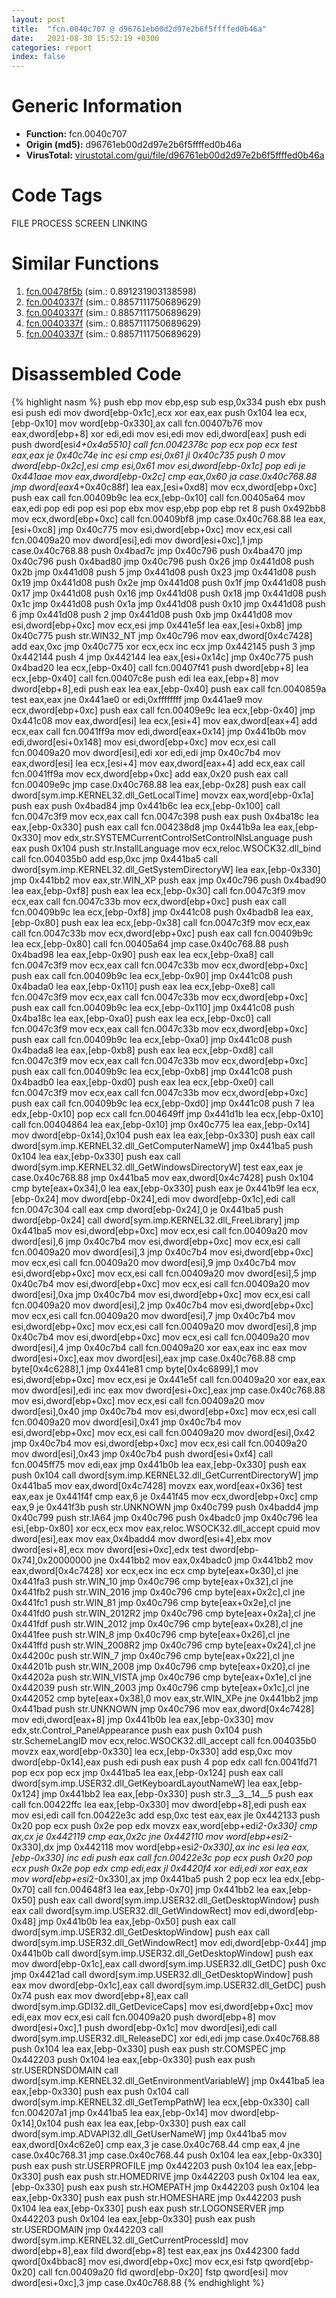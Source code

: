 ```yaml
---
layout: post
title:  "fcn.0040c707 @ d96761eb00d2d97e2b6f5ffffed0b46a"
date:   2021-08-30 15:52:19 +0300
categories: report
index: false
---
```


# Generic Information
- **Function:** fcn.0040c707
- **Origin (md5):** d96761eb00d2d97e2b6f5ffffed0b46a
- **VirusTotal:** [virustotal.com/gui/file/d96761eb00d2d97e2b6f5ffffed0b46a][virustotal_ref]

# Code Tags
<span class="tag" id="FILE">FILE</span>
<span class="tag" id="PROCESS">PROCESS</span>
<span class="tag" id="SCREEN">SCREEN</span>
<span class="tag" id="LINKING">LINKING</span>


# Similar Functions

1. [fcn.00478f5b][similar_1_ref] (sim.: 0.891231903138598)
2. [fcn.0040337f][similar_2_ref] (sim.: 0.8857111750689629)
3. [fcn.0040337f][similar_3_ref] (sim.: 0.8857111750689629)
4. [fcn.0040337f][similar_4_ref] (sim.: 0.8857111750689629)
5. [fcn.0040337f][similar_5_ref] (sim.: 0.8857111750689629)


# Disassembled Code

{% highlight nasm %}
push ebp
mov ebp,esp
sub esp,0x334
push ebx
push esi
push edi
mov dword[ebp-0x1c],ecx
xor eax,eax
push 0x104
lea ecx,[ebp-0x10]
mov word[ebp-0x330],ax
call fcn.00407b76
mov eax,dword[ebp+8]
xor edi,edi
mov esi,edi
mov edi,dword[eax]
push edi
push dword[esi*4+0x4a5510]
call fcn.0042378c
pop ecx
pop ecx
test eax,eax
je 0x40c74e
inc esi
cmp esi,0x61
jl 0x40c735
push 0
mov dword[ebp-0x2c],esi
cmp esi,0x61
mov esi,dword[ebp-0x1c]
pop edi
je 0x441aae
mov eax,dword[ebp-0x2c]
cmp eax,0x60
ja case.0x40c768.88
jmp dword[eax*4+0x40c88f]
lea eax,[esi+0xd8]
mov ecx,dword[ebp+0xc]
push eax
call fcn.00409b9c
lea ecx,[ebp-0x10]
call fcn.00405a64
mov eax,edi
pop edi
pop esi
pop ebx
mov esp,ebp
pop ebp
ret 8
push 0x492bb8
mov ecx,dword[ebp+0xc]
call fcn.00409bf8
jmp case.0x40c768.88
lea eax,[esi+0xc8]
jmp 0x40c775
mov esi,dword[ebp+0xc]
mov ecx,esi
call fcn.00409a20
mov dword[esi],edi
mov dword[esi+0xc],1
jmp case.0x40c768.88
push 0x4bad7c
jmp 0x40c796
push 0x4ba470
jmp 0x40c796
push 0x4bad80
jmp 0x40c796
push 0x26
jmp 0x441d08
push 0x2b
jmp 0x441d08
push 5
jmp 0x441d08
push 0x23
jmp 0x441d08
push 0x19
jmp 0x441d08
push 0x2e
jmp 0x441d08
push 0x1f
jmp 0x441d08
push 0x17
jmp 0x441d08
push 0x16
jmp 0x441d08
push 0x18
jmp 0x441d08
push 0x1c
jmp 0x441d08
push 0x1a
jmp 0x441d08
push 0x10
jmp 0x441d08
push 6
jmp 0x441d08
push 2
jmp 0x441d08
push 0xb
jmp 0x441d08
mov esi,dword[ebp+0xc]
mov ecx,esi
jmp 0x441e5f
lea eax,[esi+0xb8]
jmp 0x40c775
push str.WIN32_NT
jmp 0x40c796
mov eax,dword[0x4c7428]
add eax,0xc
jmp 0x40c775
xor ecx,ecx
inc ecx
jmp 0x442145
push 3
jmp 0x442144
push 4
jmp 0x442144
lea eax,[esi+0x14c]
jmp 0x40c775
push 0x4bad20
lea ecx,[ebp-0x40]
call fcn.00407f41
push dword[ebp+8]
lea ecx,[ebp-0x40]
call fcn.00407c8e
push edi
lea eax,[ebp+8]
mov dword[ebp+8],edi
push eax
lea eax,[ebp-0x40]
push eax
call fcn.0040859a
test eax,eax
jne 0x441ae0
or edi,0xffffffff
jmp 0x441ae9
mov ecx,dword[ebp+0xc]
push eax
call fcn.00409e9c
lea ecx,[ebp-0x40]
jmp 0x441c08
mov eax,dword[esi]
lea ecx,[esi+4]
mov eax,dword[eax+4]
add ecx,eax
call fcn.0041ff9a
mov edi,dword[eax+0x14]
jmp 0x441b0b
mov edi,dword[esi+0x148]
mov esi,dword[ebp+0xc]
mov ecx,esi
call fcn.00409a20
mov dword[esi],edi
xor edi,edi
jmp 0x40c7b4
mov eax,dword[esi]
lea ecx,[esi+4]
mov eax,dword[eax+4]
add ecx,eax
call fcn.0041ff9a
mov ecx,dword[ebp+0xc]
add eax,0x20
push eax
call fcn.00409e9c
jmp case.0x40c768.88
lea eax,[ebp-0x28]
push eax
call dword[sym.imp.KERNEL32.dll_GetLocalTime]
movzx eax,word[ebp-0x1a]
push eax
push 0x4bad84
jmp 0x441b6c
lea ecx,[ebp-0x100]
call fcn.0047c3f9
mov ecx,eax
call fcn.0047c398
push eax
push 0x4ba18c
lea eax,[ebp-0x330]
push eax
call fcn.004238d8
jmp 0x441b9a
lea eax,[ebp-0x330]
mov edx,str.SYSTEMCurrentControlSetControlNlsLanguage
push eax
push 0x104
push str.InstallLanguage
mov ecx,reloc.WSOCK32.dll_bind
call fcn.004035b0
add esp,0xc
jmp 0x441ba5
call dword[sym.imp.KERNEL32.dll_GetSystemDirectoryW]
lea eax,[ebp-0x330]
jmp 0x441bb2
mov eax,str.WIN_XP
push eax
jmp 0x40c796
push 0x4bad90
lea eax,[ebp-0xf8]
push eax
lea ecx,[ebp-0x30]
call fcn.0047c3f9
mov ecx,eax
call fcn.0047c33b
mov ecx,dword[ebp+0xc]
push eax
call fcn.00409b9c
lea ecx,[ebp-0xf8]
jmp 0x441c08
push 0x4badb8
lea eax,[ebp-0x80]
push eax
lea ecx,[ebp-0x38]
call fcn.0047c3f9
mov ecx,eax
call fcn.0047c33b
mov ecx,dword[ebp+0xc]
push eax
call fcn.00409b9c
lea ecx,[ebp-0x80]
call fcn.00405a64
jmp case.0x40c768.88
push 0x4bad98
lea eax,[ebp-0x90]
push eax
lea ecx,[ebp-0xa8]
call fcn.0047c3f9
mov ecx,eax
call fcn.0047c33b
mov ecx,dword[ebp+0xc]
push eax
call fcn.00409b9c
lea ecx,[ebp-0x90]
jmp 0x441c08
push 0x4bada0
lea eax,[ebp-0x110]
push eax
lea ecx,[ebp-0xe8]
call fcn.0047c3f9
mov ecx,eax
call fcn.0047c33b
mov ecx,dword[ebp+0xc]
push eax
call fcn.00409b9c
lea ecx,[ebp-0x110]
jmp 0x441c08
push 0x4ba18c
lea eax,[ebp-0xa0]
push eax
lea ecx,[ebp-0xc0]
call fcn.0047c3f9
mov ecx,eax
call fcn.0047c33b
mov ecx,dword[ebp+0xc]
push eax
call fcn.00409b9c
lea ecx,[ebp-0xa0]
jmp 0x441c08
push 0x4bada8
lea eax,[ebp-0xb8]
push eax
lea ecx,[ebp-0xd8]
call fcn.0047c3f9
mov ecx,eax
call fcn.0047c33b
mov ecx,dword[ebp+0xc]
push eax
call fcn.00409b9c
lea ecx,[ebp-0xb8]
jmp 0x441c08
push 0x4badb0
lea eax,[ebp-0xd0]
push eax
lea ecx,[ebp-0xe0]
call fcn.0047c3f9
mov ecx,eax
call fcn.0047c33b
mov ecx,dword[ebp+0xc]
push eax
call fcn.00409b9c
lea ecx,[ebp-0xd0]
jmp 0x441c08
push 7
lea edx,[ebp-0x10]
pop ecx
call fcn.004649ff
jmp 0x441d1b
lea ecx,[ebp-0x10]
call fcn.00404864
lea eax,[ebp-0x10]
jmp 0x40c775
lea eax,[ebp-0x14]
mov dword[ebp-0x14],0x104
push eax
lea eax,[ebp-0x330]
push eax
call dword[sym.imp.KERNEL32.dll_GetComputerNameW]
jmp 0x441ba5
push 0x104
lea eax,[ebp-0x330]
push eax
call dword[sym.imp.KERNEL32.dll_GetWindowsDirectoryW]
test eax,eax
je case.0x40c768.88
jmp 0x441ba5
mov eax,dword[0x4c7428]
push 0x104
cmp byte[eax+0x34],0
lea eax,[ebp-0x330]
push eax
je 0x441b9f
lea ecx,[ebp-0x24]
mov dword[ebp-0x24],edi
mov dword[ebp-0x1c],edi
call fcn.0047c304
call eax
cmp dword[ebp-0x24],0
je 0x441ba5
push dword[ebp-0x24]
call dword[sym.imp.KERNEL32.dll_FreeLibrary]
jmp 0x441ba5
mov esi,dword[ebp+0xc]
mov ecx,esi
call fcn.00409a20
mov dword[esi],6
jmp 0x40c7b4
mov esi,dword[ebp+0xc]
mov ecx,esi
call fcn.00409a20
mov dword[esi],3
jmp 0x40c7b4
mov esi,dword[ebp+0xc]
mov ecx,esi
call fcn.00409a20
mov dword[esi],9
jmp 0x40c7b4
mov esi,dword[ebp+0xc]
mov ecx,esi
call fcn.00409a20
mov dword[esi],5
jmp 0x40c7b4
mov esi,dword[ebp+0xc]
mov ecx,esi
call fcn.00409a20
mov dword[esi],0xa
jmp 0x40c7b4
mov esi,dword[ebp+0xc]
mov ecx,esi
call fcn.00409a20
mov dword[esi],2
jmp 0x40c7b4
mov esi,dword[ebp+0xc]
mov ecx,esi
call fcn.00409a20
mov dword[esi],7
jmp 0x40c7b4
mov esi,dword[ebp+0xc]
mov ecx,esi
call fcn.00409a20
mov dword[esi],8
jmp 0x40c7b4
mov esi,dword[ebp+0xc]
mov ecx,esi
call fcn.00409a20
mov dword[esi],4
jmp 0x40c7b4
call fcn.00409a20
xor eax,eax
inc eax
mov dword[esi+0xc],eax
mov dword[esi],eax
jmp case.0x40c768.88
cmp byte[0x4c6288],1
jmp 0x441e81
cmp byte[0x4c6899],1
mov esi,dword[ebp+0xc]
mov ecx,esi
je 0x441e5f
call fcn.00409a20
xor eax,eax
mov dword[esi],edi
inc eax
mov dword[esi+0xc],eax
jmp case.0x40c768.88
mov esi,dword[ebp+0xc]
mov ecx,esi
call fcn.00409a20
mov dword[esi],0x40
jmp 0x40c7b4
mov esi,dword[ebp+0xc]
mov ecx,esi
call fcn.00409a20
mov dword[esi],0x41
jmp 0x40c7b4
mov esi,dword[ebp+0xc]
mov ecx,esi
call fcn.00409a20
mov dword[esi],0x42
jmp 0x40c7b4
mov esi,dword[ebp+0xc]
mov ecx,esi
call fcn.00409a20
mov dword[esi],0x43
jmp 0x40c7b4
push dword[esi+0xf4]
call fcn.0045ff75
mov edi,eax
jmp 0x441b0b
lea eax,[ebp-0x330]
push eax
push 0x104
call dword[sym.imp.KERNEL32.dll_GetCurrentDirectoryW]
jmp 0x441ba5
mov eax,dword[0x4c7428]
movzx eax,word[eax+0x36]
test eax,eax
je 0x441f4f
cmp eax,6
je 0x441f45
mov ecx,dword[ebp+0xc]
cmp eax,9
je 0x441f3b
push str.UNKNOWN
jmp 0x40c799
push 0x4badd4
jmp 0x40c799
push str.IA64
jmp 0x40c796
push 0x4badc0
jmp 0x40c796
lea esi,[ebp-0x80]
xor ecx,ecx
mov eax,reloc.WSOCK32.dll_accept
cpuid
mov dword[esi],eax
mov eax,0x4badd4
mov dword[esi+4],ebx
mov dword[esi+8],ecx
mov dword[esi+0xc],edx
test dword[ebp-0x74],0x20000000
jne 0x441bb2
mov eax,0x4badc0
jmp 0x441bb2
mov eax,dword[0x4c7428]
xor ecx,ecx
inc ecx
cmp byte[eax+0x30],cl
jne 0x441fa3
push str.WIN_10
jmp 0x40c796
cmp byte[eax+0x32],cl
jne 0x441fb2
push str.WIN_2016
jmp 0x40c796
cmp byte[eax+0x2c],cl
jne 0x441fc1
push str.WIN_81
jmp 0x40c796
cmp byte[eax+0x2e],cl
jne 0x441fd0
push str.WIN_2012R2
jmp 0x40c796
cmp byte[eax+0x2a],cl
jne 0x441fdf
push str.WIN_2012
jmp 0x40c796
cmp byte[eax+0x28],cl
jne 0x441fee
push str.WIN_8
jmp 0x40c796
cmp byte[eax+0x26],cl
jne 0x441ffd
push str.WIN_2008R2
jmp 0x40c796
cmp byte[eax+0x24],cl
jne 0x44200c
push str.WIN_7
jmp 0x40c796
cmp byte[eax+0x22],cl
jne 0x44201b
push str.WIN_2008
jmp 0x40c796
cmp byte[eax+0x20],cl
jne 0x44202a
push str.WIN_VISTA
jmp 0x40c796
cmp byte[eax+0x1e],cl
jne 0x442039
push str.WIN_2003
jmp 0x40c796
cmp byte[eax+0x1c],cl
jne 0x442052
cmp byte[eax+0x38],0
mov eax,str.WIN_XPe
jne 0x441bb2
jmp 0x441bad
push str.UNKNOWN
jmp 0x40c796
mov eax,dword[0x4c7428]
mov edi,dword[eax+8]
jmp 0x441b0b
lea eax,[ebp-0x330]
mov edx,str.Control_PanelAppearance
push eax
push 0x104
push str.SchemeLangID
mov ecx,reloc.WSOCK32.dll_accept
call fcn.004035b0
movzx eax,word[ebp-0x330]
lea ecx,[ebp-0x330]
add esp,0xc
mov dword[ebp-0x14],eax
push edi
push eax
push 4
pop edx
call fcn.0041fd71
pop ecx
pop ecx
jmp 0x441ba5
lea eax,[ebp-0x124]
push eax
call dword[sym.imp.USER32.dll_GetKeyboardLayoutNameW]
lea eax,[ebp-0x124]
jmp 0x441bb2
lea eax,[ebp-0x330]
push str.3__3__14__5
push eax
call fcn.00422ffc
lea eax,[ebp-0x330]
mov dword[ebp+8],edi
push eax
mov esi,edi
call fcn.00422e3c
add esp,0xc
test eax,eax
jle 0x442133
push 0x20
pop ecx
push 0x2e
pop edx
movzx eax,word[ebp+edi*2-0x330]
cmp ax,cx
je 0x442119
cmp eax,0x2c
jne 0x442110
mov word[ebp+esi*2-0x330],dx
jmp 0x442118
mov word[ebp+esi*2-0x330],ax
inc esi
lea eax,[ebp-0x330]
inc edi
push eax
call fcn.00422e3c
pop ecx
push 0x20
pop ecx
push 0x2e
pop edx
cmp edi,eax
jl 0x4420f4
xor edi,edi
xor eax,eax
mov word[ebp+esi*2-0x330],ax
jmp 0x441ba5
push 2
pop ecx
lea edx,[ebp-0x70]
call fcn.004648f3
lea eax,[ebp-0x70]
jmp 0x441bb2
lea eax,[ebp-0x50]
push eax
call dword[sym.imp.USER32.dll_GetDesktopWindow]
push eax
call dword[sym.imp.USER32.dll_GetWindowRect]
mov edi,dword[ebp-0x48]
jmp 0x441b0b
lea eax,[ebp-0x50]
push eax
call dword[sym.imp.USER32.dll_GetDesktopWindow]
push eax
call dword[sym.imp.USER32.dll_GetWindowRect]
mov edi,dword[ebp-0x44]
jmp 0x441b0b
call dword[sym.imp.USER32.dll_GetDesktopWindow]
push eax
mov dword[ebp-0x1c],eax
call dword[sym.imp.USER32.dll_GetDC]
push 0xc
jmp 0x4421ad
call dword[sym.imp.USER32.dll_GetDesktopWindow]
push eax
mov dword[ebp-0x1c],eax
call dword[sym.imp.USER32.dll_GetDC]
push 0x74
push eax
mov dword[ebp+8],eax
call dword[sym.imp.GDI32.dll_GetDeviceCaps]
mov esi,dword[ebp+0xc]
mov edi,eax
mov ecx,esi
call fcn.00409a20
push dword[ebp+8]
mov dword[esi+0xc],1
push dword[ebp-0x1c]
mov dword[esi],edi
call dword[sym.imp.USER32.dll_ReleaseDC]
xor edi,edi
jmp case.0x40c768.88
push 0x104
lea eax,[ebp-0x330]
push eax
push str.COMSPEC
jmp 0x442203
push 0x104
lea eax,[ebp-0x330]
push eax
push str.USERDNSDOMAIN
call dword[sym.imp.KERNEL32.dll_GetEnvironmentVariableW]
jmp 0x441ba5
lea eax,[ebp-0x330]
push eax
push 0x104
call dword[sym.imp.KERNEL32.dll_GetTempPathW]
lea ecx,[ebp-0x330]
call fcn.004207a1
jmp 0x441ba5
lea eax,[ebp-0x14]
mov dword[ebp-0x14],0x104
push eax
lea eax,[ebp-0x330]
push eax
call dword[sym.imp.ADVAPI32.dll_GetUserNameW]
jmp 0x441ba5
mov eax,dword[0x4c62e0]
cmp eax,3
je case.0x40c768.44
cmp eax,4
jne case.0x40c768.31
jmp case.0x40c768.44
push 0x104
lea eax,[ebp-0x330]
push eax
push str.USERPROFILE
jmp 0x442203
push 0x104
lea eax,[ebp-0x330]
push eax
push str.HOMEDRIVE
jmp 0x442203
push 0x104
lea eax,[ebp-0x330]
push eax
push str.HOMEPATH
jmp 0x442203
push 0x104
lea eax,[ebp-0x330]
push eax
push str.HOMESHARE
jmp 0x442203
push 0x104
lea eax,[ebp-0x330]
push eax
push str.LOGONSERVER
jmp 0x442203
push 0x104
lea eax,[ebp-0x330]
push eax
push str.USERDOMAIN
jmp 0x442203
call dword[sym.imp.KERNEL32.dll_GetCurrentProcessId]
mov dword[ebp+8],eax
fild dword[ebp+8]
test eax,eax
jns 0x442300
fadd qword[0x4bbac8]
mov esi,dword[ebp+0xc]
mov ecx,esi
fstp qword[ebp-0x20]
call fcn.00409a20
fld qword[ebp-0x20]
fstp qword[esi]
mov dword[esi+0xc],3
jmp case.0x40c768.88
{% endhighlight %}


[similar_1_ref]: /report/fcn.00478f5b@d96761eb00d2d97e2b6f5ffffed0b46a
[similar_2_ref]: /report/fcn.0040337f@59b1876779e3211327c1a96e7e2c12c4
[similar_3_ref]: /report/fcn.0040337f@3e325eb0547b921cde32ac52d0a0f75c
[similar_4_ref]: /report/fcn.0040337f@a80355b9dc44bcf04d9725001d7455b7
[similar_5_ref]: /report/fcn.0040337f@dddb2d45bcd78e2cc2df460dd599efa4
[virustotal_ref]: https://www.virustotal.com/gui/file/d96761eb00d2d97e2b6f5ffffed0b46a